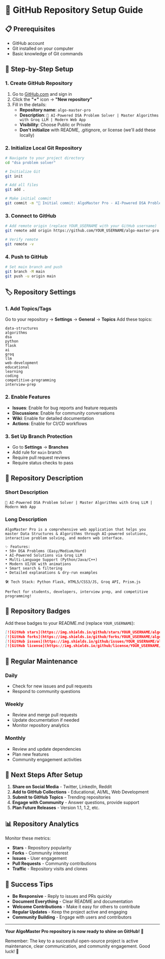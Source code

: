 # 🚀 GitHub Repository Setup Guide

## 📋 Prerequisites
- GitHub account
- Git installed on your computer
- Basic knowledge of Git commands

## 🔧 Step-by-Step Setup

### 1. Create GitHub Repository
1. Go to [GitHub.com](https://github.com) and sign in
2. Click the **"+"** icon → **"New repository"**
3. Fill in the details:
   - **Repository name**: `algo-master-pro`
   - **Description**: `🚀 AI-Powered DSA Problem Solver | Master Algorithms with Groq LLM | Modern Web App`
   - **Visibility**: Choose Public or Private
   - **Don't initialize** with README, .gitignore, or license (we'll add these locally)

### 2. Initialize Local Git Repository
```bash
# Navigate to your project directory
cd "dsa problem solver"

# Initialize Git
git init

# Add all files
git add .

# Make initial commit
git commit -m "🚀 Initial commit: AlgoMaster Pro - AI-Powered DSA Problem Solver"
```

### 3. Connect to GitHub
```bash
# Add remote origin (replace YOUR_USERNAME with your GitHub username)
git remote add origin https://github.com/YOUR_USERNAME/algo-master-pro.git

# Verify remote
git remote -v
```

### 4. Push to GitHub
```bash
# Set main branch and push
git branch -M main
git push -u origin main
```

## 🏷️ Repository Settings

### 1. Add Topics/Tags
Go to your repository → **Settings** → **General** → **Topics**
Add these topics:
```
data-structures
algorithms
dsa
python
flask
ai
groq
llm
web-development
educational
learning
coding
competitive-programming
interview-prep
```

### 2. Enable Features
- **Issues**: Enable for bug reports and feature requests
- **Discussions**: Enable for community conversations
- **Wiki**: Enable for detailed documentation
- **Actions**: Enable for CI/CD workflows

### 3. Set Up Branch Protection
- Go to **Settings** → **Branches**
- Add rule for `main` branch
- Require pull request reviews
- Require status checks to pass

## 📝 Repository Description

### Short Description
```
🚀 AI-Powered DSA Problem Solver | Master Algorithms with Groq LLM | Modern Web App
```

### Long Description
```
AlgoMaster Pro is a comprehensive web application that helps you master Data Structures & Algorithms through AI-powered solutions, interactive problem solving, and modern web interface.

✨ Features:
• 50+ DSA Problems (Easy/Medium/Hard)
• AI-Powered Solutions via Groq LLM
• Multi-Language Support (Python/Java/C++)
• Modern UI/UX with animations
• Smart search & filtering
• Detailed explanations & dry-run examples

🛠️ Tech Stack: Python Flask, HTML5/CSS3/JS, Groq API, Prism.js

Perfect for students, developers, interview prep, and competitive programming!
```

## 🎯 Repository Badges

Add these badges to your README.md (replace `YOUR_USERNAME`):

```markdown
[![GitHub stars](https://img.shields.io/github/stars/YOUR_USERNAME/algo-master-pro?style=social)](https://github.com/YOUR_USERNAME/algo-master-pro)
[![GitHub forks](https://img.shields.io/github/forks/YOUR_USERNAME/algo-master-pro?style=social)](https://github.com/YOUR_USERNAME/algo-master-pro)
[![GitHub issues](https://img.shields.io/github/issues/YOUR_USERNAME/algo-master-pro)](https://github.com/YOUR_USERNAME/algo-master-pro/issues)
[![GitHub license](https://img.shields.io/github/license/YOUR_USERNAME/algo-master-pro)](https://github.com/YOUR_USERNAME/algo-master-pro/blob/main/LICENSE)
```

## 🔄 Regular Maintenance

### Daily
- Check for new issues and pull requests
- Respond to community questions

### Weekly
- Review and merge pull requests
- Update documentation if needed
- Monitor repository analytics

### Monthly
- Review and update dependencies
- Plan new features
- Community engagement activities

## 🚀 Next Steps After Setup

1. **Share on Social Media** - Twitter, LinkedIn, Reddit
2. **Add to GitHub Collections** - Educational, AI/ML, Web Development
3. **Submit to GitHub Topics** - Trending repositories
4. **Engage with Community** - Answer questions, provide support
5. **Plan Future Releases** - Version 1.1, 1.2, etc.

## 📊 Repository Analytics

Monitor these metrics:
- **Stars** - Repository popularity
- **Forks** - Community interest
- **Issues** - User engagement
- **Pull Requests** - Community contributions
- **Traffic** - Repository visits and clones

## 🎉 Success Tips

- **Be Responsive** - Reply to issues and PRs quickly
- **Document Everything** - Clear README and documentation
- **Welcome Contributions** - Make it easy for others to contribute
- **Regular Updates** - Keep the project active and engaging
- **Community Building** - Engage with users and contributors

---

**Your AlgoMaster Pro repository is now ready to shine on GitHub! 🌟**

Remember: The key to a successful open-source project is active maintenance, clear communication, and community engagement. Good luck! 🚀
